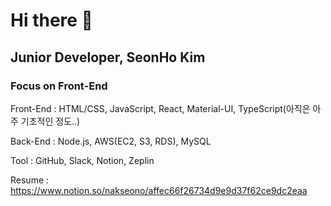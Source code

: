 # Hi there 👋

## Junior Developer, SeonHo Kim

### Focus on Front-End

Front-End : HTML/CSS, JavaScript, React, Material-UI, TypeScript(아직은 아주 기초적인 정도..)

Back-End : Node.js, AWS(EC2, S3, RDS), MySQL

Tool : GitHub, Slack, Notion, Zeplin

Resume : https://www.notion.so/nakseono/affec66f26734d9e9d37f62ce9dc2eaa
